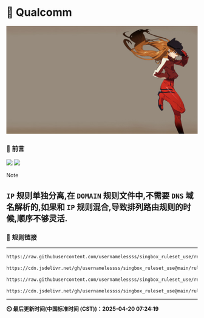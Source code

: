 
# 🧸 Qualcomm
![](https://raw.githubusercontent.com/usernamelessss/picture-bed/main/images/202504042256831.jpg)
### 📣 前言
![](https://shields.io/badge/-移除重复规则-ff69b4) ![](https://shields.io/badge/-IP&nbsp;规则单独存放不与&nbsp;DOMAIN&nbsp;等混合-green)
> [!NOTE]
**`IP` 规则单独分离,在 `DOMAIN` 规则文件中,不需要 `DNS` 域名解析的,如果和 `IP` 规则混合,导致排列路由规则的时候,顺序不够灵活.**
---

###  🔗 规则链接
---

```url
https://raw.githubusercontent.com/usernamelessss/singbox_ruleset_use/refs/heads/main/rule/Qualcomm/Qualcomm_No_IP.json
```

```url
https://cdn.jsdelivr.net/gh/usernamelessss/singbox_ruleset_use@main/rule/Qualcomm/Qualcomm_No_IP.json
```

```url
https://raw.githubusercontent.com/usernamelessss/singbox_ruleset_use/refs/heads/main/rule/Qualcomm/Qualcomm_No_IP.srs
```

```url
https://cdn.jsdelivr.net/gh/usernamelessss/singbox_ruleset_use@main/rule/Qualcomm/Qualcomm_No_IP.srs
```

---
**⏲️ 最后更新时间(中国标准时间 (CST))：2025-04-20 07:24:19**
